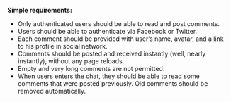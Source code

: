 **Simple  requirements:**
- Only authenticated users should be able to read and post comments.
- Users should be able to authenticate via Facebook or Twitter.
- Each comment should be provided with user’s name, avatar, and a link to his profile in social network.
- Comments should be posted and received instantly (well, nearly instantly), without any page reloads.
- Empty and very long comments are not permitted.
- When users enters the chat, they should be able to read some comments that were posted previously. Old comments should be removed automatically.